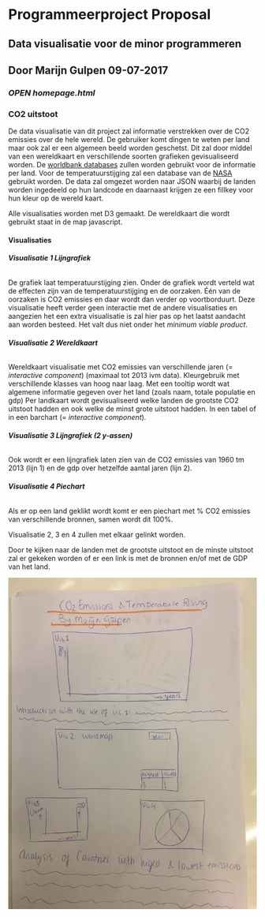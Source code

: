 # Programmeerproject Proposal
## Data visualisatie voor de minor programmeren
## Door Marijn Gulpen 09-07-2017

### *OPEN homepage.html*

### CO2 uitstoot

De data visualisatie van dit project zal informatie verstrekken over de CO2 emissies over de hele wereld. De gebruiker komt dingen te weten per land maar ook zal er een algemeen beeld worden geschetst. Dit zal door middel van een wereldkaart en verschillende soorten grafieken gevisualiseerd worden. 
De [worldbank databases](http://databank.worldbank.org/data/home.aspx) zullen worden gebruikt voor de informatie per land. Voor de temperatuurstijging zal een database van de [NASA](http://climate.nasa.gov/vital-signs/global-temperature) gebruikt worden. De data zal omgezet worden naar JSON waarbij de landen worden ingedeeld op hun landcode en daarnaast krijgen ze een fillkey voor hun kleur op de wereld kaart. 

Alle visualisaties worden met D3 gemaakt. De wereldkaart die wordt gebruikt staat in de map javascript. 

#### Visualisaties

###### **Visualisatie 1 Lijngrafiek** 
De grafiek laat temperatuurstijging zien. Onder de grafiek wordt verteld wat de effecten zijn van de temperatuurstijging en de oorzaken. Één van de oorzaken is CO2 emissies en daar wordt dan verder op voortborduurt. Deze visualisatie heeft verder geen interactie met de andere visualisaties en aangezien het een extra visualisatie is zal hier pas op het laatst aandacht aan worden besteed. Het valt dus niet onder het *minimum viable product*. 
 
###### **Visualisatie 2 Wereldkaart**
Wereldkaart visualisatie met CO2 emissies van verschillende jaren (= *interactive component*) (maximaal tot 2013 ivm data). Kleurgebruik met verschillende klasses van hoog naar laag.
Met een tooltip wordt wat algemene informatie gegeven over het land (zoals naam, totale populatie en gdp)
Per landkaart wordt gevisualiseerd welke landen de grootste CO2 uitstoot hadden en ook welke de minst grote uitstoot hadden. In een tabel of in een barchart (= *interactive component*). 

###### **Visualisatie 3 Lijngrafiek (2 y-assen)**
Ook wordt er een lijngrafiek laten zien van de CO2 emissies van 1960 tm 2013 (lijn 1) en de gdp over hetzelfde aantal jaren (lijn 2).

###### **Visualisatie 4 Piechart**
Als er op een land geklikt wordt komt er een piechart met % CO2 emissies van verschillende bronnen, samen wordt dit 100%.

Visualisatie 2, 3 en 4 zullen met elkaar gelinkt worden. 

Door te kijken naar de landen met de grootste uitstoot en de minste uitstoot zal er gekeken worden of er een link is met de bronnen en/of met de GDP van het land.

![GitHub Logo](/doc/readme1.jpg)

